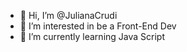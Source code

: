 - 👋 Hi, I’m @JulianaCrudi
- 👀 I’m interested in be a Front-End Dev
- 🌱 I’m currently learning Java Script


<!---
JulianaCrudi/JulianaCrudi is a ✨ special ✨ repository because its `README.md` (this file) appears on your GitHub profile.
You can click the Preview link to take a look at your changes.
--->
